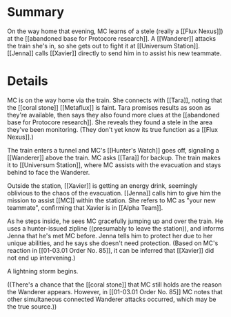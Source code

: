 # Summary

On the way home that evening, MC learns of a stele (really a [[Flux Nexus]]) at the [[abandoned base for Protocore research]]. A [[Wanderer]] attacks the train she's in, so she gets out to fight it at [[Universum Station]]. [[Jenna]] calls [[Xavier]] directly to send him in to assist his new teammate.

# Details

MC is on the way home via the train. She connects with [[Tara]], noting that the [[coral stone]] [[Metaflux]] is faint. Tara promises results as soon as they're available, then says they also found more clues at the [[abandoned base for Protocore research]]. She reveals they found a stele in the area they've been monitoring. (They don't yet know its true function as a [[Flux Nexus]].)

The train enters a tunnel and MC's [[Hunter's Watch]] goes off, signaling a [[Wanderer]] above the train. MC asks [[Tara]] for backup. The train makes it to [[Universum Station]], where MC assists with the evacuation and stays behind to face the Wanderer.

Outside the station, [[Xavier]] is getting an energy drink, seemingly oblivious to the chaos of the evacuation. [[Jenna]] calls him to give him the mission to assist [[MC]] within the station. She refers to MC as "your new teammate", confirming that Xavier is in [[Alpha Team]].

As he steps inside, he sees MC gracefully jumping up and over the train. He uses a hunter-issued zipline ((presumably to leave the station)), and informs Jenna that he's met MC before. Jenna tells him to protect her due to her unique abilities, and he says she doesn't need protection. (Based on MC's reaction in [[01-03.01 Order No. 85]], it can be inferred that [[Xavier]] did not end up intervening.)

A lightning storm begins.

((There's a chance that the [[coral stone]] that MC still holds are the reason the Wanderer appears. However, in [[01-03.01 Order No. 85]] MC notes that other simultaneous connected Wanderer attacks occurred, which may be the true source.))